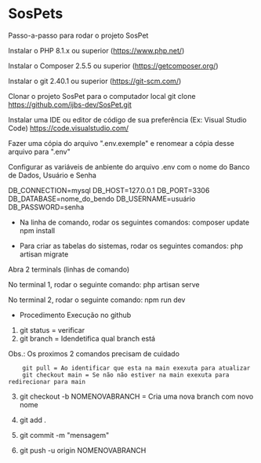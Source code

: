 # SosPets

Passo-a-passo para rodar o projeto SosPet

Instalar o PHP 8.1.x ou superior (https://www.php.net/)

Instalar o Composer 2.5.5 ou superior (https://getcomposer.org/)

Instalar o git 2.40.1 ou superior (https://git-scm.com/)

Clonar o projeto SosPet para o computador local
git clone https://github.com/ijbs-dev/SosPet.git

Instalar uma IDE ou editor de código de sua preferência (Ex: Visual Studio Code)
https://code.visualstudio.com/

Fazer uma cópia do arquivo ".env.exemple" e renomear a cópia desse arquivo para ".env"


Configurar as variáveis de anbiente do arquivo .env com o nome do Banco de Dados, Usuário e Senha

DB_CONNECTION=mysql
DB_HOST=127.0.0.1
DB_PORT=3306
DB_DATABASE=nome_do_bendo
DB_USERNAME=usuário
DB_PASSWORD=senha

- Na linha de comando, rodar os seguintes comandos:
composer update
npm install

- Para criar as tabelas do sistemas, rodar os seguintes comandos:
php artisan migrate

Abra 2 terminals (linhas de comando)

No terminal 1, rodar o seguinte comando:
php artisan serve

No terminal 2, rodar o seguinte comando:
npm run dev

- Procedimento Execução no github

1) git status = verificar 
2) git branch = Idendetifica qual branch está 

Obs.: Os proximos 2 comandos precisam de cuidado  
        
        git pull = Ao identificar que esta na main exexuta para atualizar 
        git checkout main = Se não não estiver na main exexuta para redirecionar para main 

3) git checkout -b NOMENOVABRANCH = Cria uma nova branch com novo nome 

4) git add . 

5) git commit -m "mensagem" 

6) git push -u origin NOMENOVABRANCH 



